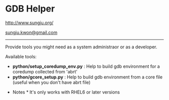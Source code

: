 GDB Helper
===========

http://www.sungju.org/

sungju.kwon@gmail.com

----

Provide tools you might need as a system administraor or as a developer.

Available tools:

- **python/setup_coredump_env.py** : Help to build gdb environment for a coredump collected from 'abrt'
- **python/gcore_setup.py** : Help to build gdb environment from a core file (useful when you don't have abrt file)

* Notes *
It's only works with RHEL6 or later versions
